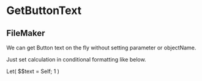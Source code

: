 # GetButtonText
## FileMaker
We can get Button text on the fly without setting parameter or objectName. 

Just set calculation in conditional formatting like below. 

Let( $$text = Self; 1 ) 
